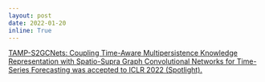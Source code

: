 ```yaml
---
layout: post
date: 2022-01-20
inline: True
---
```


<a href='https://openreview.net/forum?id=wv6g8fWLX2q'>TAMP-S2GCNets: Coupling Time-Aware Multipersistence Knowledge Representation with Spatio-Supra Graph Convolutional Networks for Time-Series Forecasting was accepted to ICLR 2022 (Spotlight).
